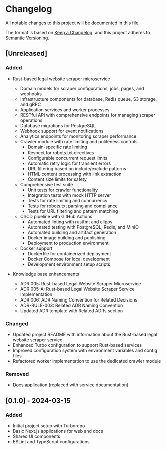 # Changelog

All notable changes to this project will be documented in this file.

The format is based on [Keep a Changelog](https://keepachangelog.com/en/1.0.0/),
and this project adheres to [Semantic Versioning](https://semver.org/spec/v2.0.0.html).

## [Unreleased]

### Added

- Rust-based legal website scraper microservice
  - Domain models for scraper configurations, jobs, pages, and webhooks
  - Infrastructure components for database, Redis queue, S3 storage, and gRPC
  - Application services and worker processes
  - RESTful API with comprehensive endpoints for managing scraper operations
  - Database migrations for PostgreSQL
  - Webhook support for event notifications
  - Analytics endpoints for monitoring scraper performance
  - Crawler module with rate limiting and politeness controls
    - Domain-specific rate limiting
    - Respect for robots.txt directives
    - Configurable concurrent request limits
    - Automatic retry logic for transient errors
    - URL filtering based on include/exclude patterns
    - HTML content processing with link extraction
    - Content size limits for safety
  - Comprehensive test suite
    - Unit tests for crawler functionality
    - Integration tests with mock HTTP server
    - Tests for rate limiting and concurrency
    - Tests for robots.txt parsing and compliance
    - Tests for URL filtering and pattern matching
  - CI/CD pipeline with GitHub Actions
    - Automated linting with rustfmt and clippy
    - Automated testing with PostgreSQL, Redis, and MinIO
    - Automated building and artifact generation
    - Docker image building and publishing
    - Deployment to production environment
  - Docker support
    - Dockerfile for containerized deployment
    - Docker Compose for local development
    - Development environment setup scripts

- Knowledge base enhancements
  - ADR 005: Rust-based Legal Website Scraper Microservice
  - ADR 005-A: Rust-based Legal Website Scraper Service Implementation
  - ADR 006: ADR Naming Convention for Related Decisions
  - ADR-RULE-003: Related ADR Naming Convention
  - Updated ADR template with Related ADRs section

### Changed

- Updated project README with information about the Rust-based legal website scraper service
- Enhanced Turbo configuration to support Rust-based services
- Improved configuration system with environment variables and config files
- Refactored worker implementation to use the dedicated crawler module

### Removed

- Docs application (replaced with service documentation)

## [0.1.0] - 2024-03-15

### Added

- Initial project setup with Turborepo
- Basic Next.js applications for web and docs
- Shared UI components
- ESLint and TypeScript configurations

